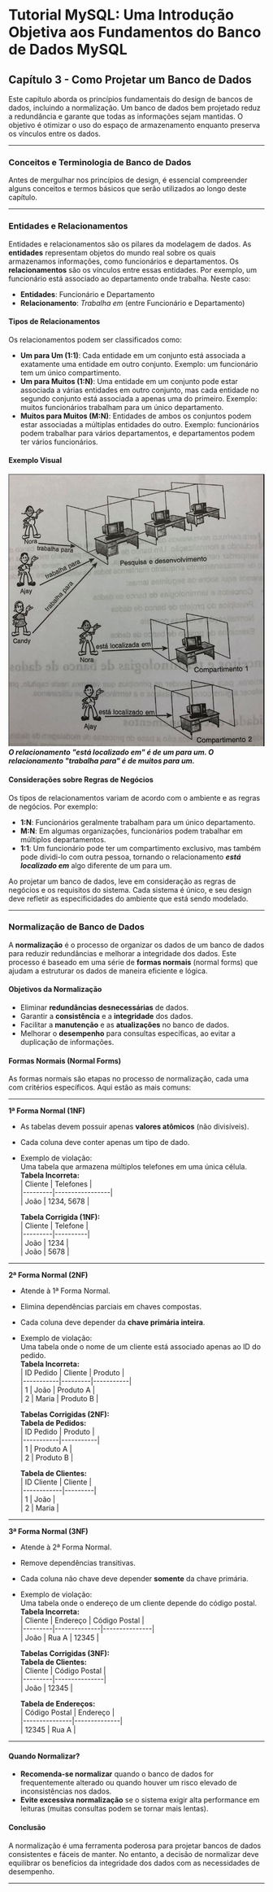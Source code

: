# **Tutorial MySQL: Uma Introdução Objetiva aos Fundamentos do Banco de Dados MySQL**

## Capítulo 3 - Como Projetar um Banco de Dados

Este capítulo aborda os princípios fundamentais do design de bancos de dados, incluindo a normalização. Um banco de dados bem projetado reduz a redundância e garante que todas as informações sejam mantidas. O objetivo é otimizar o uso do espaço de armazenamento enquanto preserva os vínculos entre os dados.

---

### Conceitos e Terminologia de Banco de Dados

Antes de mergulhar nos princípios de design, é essencial compreender alguns conceitos e termos básicos que serão utilizados ao longo deste capítulo.

---

### Entidades e Relacionamentos

Entidades e relacionamentos são os pilares da modelagem de dados. As **entidades** representam objetos do mundo real sobre os quais armazenamos informações, como funcionários e departamentos. Os **relacionamentos** são os vínculos entre essas entidades. Por exemplo, um funcionário está associado ao departamento onde trabalha. Neste caso:  
- **Entidades**: Funcionário e Departamento  
- **Relacionamento**: _Trabalha em_ (entre Funcionário e Departamento)

#### Tipos de Relacionamentos

Os relacionamentos podem ser classificados como:  
- **Um para Um (1:1)**: Cada entidade em um conjunto está associada a exatamente uma entidade em outro conjunto. Exemplo: um funcionário tem um único compartimento.  
- **Um para Muitos (1:N)**: Uma entidade em um conjunto pode estar associada a várias entidades em outro conjunto, mas cada entidade no segundo conjunto está associada a apenas uma do primeiro. Exemplo: muitos funcionários trabalham para um único departamento.  
- **Muitos para Muitos (M:N)**: Entidades de ambos os conjuntos podem estar associadas a múltiplas entidades do outro. Exemplo: funcionários podem trabalhar para vários departamentos, e departamentos podem ter vários funcionários.

#### Exemplo Visual

![Relacionamento esta localizado em e trabalha para](./images/FiguraRelacionamentoLocalizadoTabalhaPara.png)  
_**O relacionamento "está localizado em" é de um para um. O relacionamento "trabalha para" é de muitos para um.**_

#### Considerações sobre Regras de Negócios

Os tipos de relacionamentos variam de acordo com o ambiente e as regras de negócios. Por exemplo:  
- **1:N**: Funcionários geralmente trabalham para um único departamento.  
- **M:N**: Em algumas organizações, funcionários podem trabalhar em múltiplos departamentos.  
- **1:1**: Um funcionário pode ter um compartimento exclusivo, mas também pode dividi-lo com outra pessoa, tornando o relacionamento _**está localizado em**_ algo diferente de um para um.

Ao projetar um banco de dados, leve em consideração as regras de negócios e os requisitos do sistema. Cada sistema é único, e seu design deve refletir as especificidades do ambiente que está sendo modelado.

---

### Normalização de Banco de Dados

A **normalização** é o processo de organizar os dados de um banco de dados para reduzir redundâncias e melhorar a integridade dos dados. Este processo é baseado em uma série de **formas normais** (normal forms) que ajudam a estruturar os dados de maneira eficiente e lógica.

#### Objetivos da Normalização
- Eliminar **redundâncias desnecessárias** de dados.
- Garantir a **consistência** e a **integridade** dos dados.
- Facilitar a **manutenção** e as **atualizações** no banco de dados.
- Melhorar o **desempenho** para consultas específicas, ao evitar a duplicação de informações.

#### Formas Normais (Normal Forms)
As formas normais são etapas no processo de normalização, cada uma com critérios específicos. Aqui estão as mais comuns:

---

**1ª Forma Normal (1NF)**  
- As tabelas devem possuir apenas **valores atômicos** (não divisíveis).  
- Cada coluna deve conter apenas um tipo de dado.  
- Exemplo de violação:  
  Uma tabela que armazena múltiplos telefones em uma única célula.  
  **Tabela Incorreta:**  
  | Cliente | Telefones       |  
  |---------|-----------------|  
  | João    | 1234, 5678      |  

  **Tabela Corrigida (1NF):**  
  | Cliente | Telefone |  
  |---------|----------|  
  | João    | 1234     |  
  | João    | 5678     |  

---

**2ª Forma Normal (2NF)**  
- Atende à 1ª Forma Normal.  
- Elimina dependências parciais em chaves compostas.  
- Cada coluna deve depender da **chave primária inteira**.  
- Exemplo de violação:  
  Uma tabela onde o nome de um cliente está associado apenas ao ID do pedido.  
  **Tabela Incorreta:**  
  | ID Pedido | Cliente | Produto   |  
  |-----------|---------|-----------|  
  | 1         | João    | Produto A |  
  | 2         | Maria   | Produto B |  

  **Tabelas Corrigidas (2NF):**  
  **Tabela de Pedidos:**  
  | ID Pedido | Produto   |  
  |-----------|-----------|  
  | 1         | Produto A |  
  | 2         | Produto B |  

  **Tabela de Clientes:**  
  | ID Cliente | Cliente |  
  |------------|---------|  
  | 1          | João    |  
  | 2          | Maria   |  

---

**3ª Forma Normal (3NF)**  
- Atende à 2ª Forma Normal.  
- Remove dependências transitivas.  
- Cada coluna não chave deve depender **somente** da chave primária.  
- Exemplo de violação:  
  Uma tabela onde o endereço de um cliente depende do código postal.  
  **Tabela Incorreta:**  
  | Cliente | Endereço     | Código Postal |  
  |---------|--------------|---------------|  
  | João    | Rua A        | 12345         |  

  **Tabelas Corrigidas (3NF):**  
  **Tabela de Clientes:**  
  | Cliente | Código Postal |  
  |---------|---------------|  
  | João    | 12345         |  

  **Tabela de Endereços:**  
  | Código Postal | Endereço     |  
  |---------------|--------------|  
  | 12345         | Rua A        |  

---

#### Quando Normalizar?

- **Recomenda-se normalizar** quando o banco de dados for frequentemente alterado ou quando houver um risco elevado de inconsistências nos dados.  
- **Evite excessiva normalização** se o sistema exigir alta performance em leituras (muitas consultas podem se tornar mais lentas).

#### Conclusão
A normalização é uma ferramenta poderosa para projetar bancos de dados consistentes e fáceis de manter. No entanto, a decisão de normalizar deve equilibrar os benefícios da integridade dos dados com as necessidades de desempenho.

---
